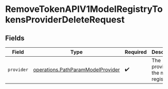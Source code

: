# RemoveTokenAPIV1ModelRegistryTokensProviderDeleteRequest


## Fields

| Field                                                                                  | Type                                                                                   | Required                                                                               | Description                                                                            |
| -------------------------------------------------------------------------------------- | -------------------------------------------------------------------------------------- | -------------------------------------------------------------------------------------- | -------------------------------------------------------------------------------------- |
| `provider`                                                                             | [operations.PathParamModelProvider](../../models/operations/pathparammodelprovider.md) | :heavy_check_mark:                                                                     | The provider of the model registry                                                     |